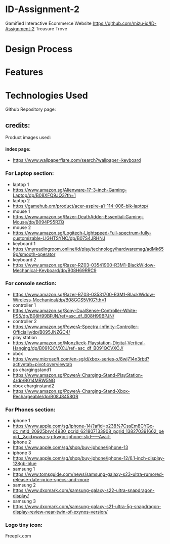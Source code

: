 # ID-Assignment-2
Gamified Interactive Ecommerce Website
https://github.com/mizu-io/ID-Assignment-2
Treasure Trove

# Design Process

# Features

# Technologies Used

Github Repository page:


## credits:

Product images used:
#### index page:
 - https://www.wallpaperflare.com/search?wallpaper=keyboard

### For Laptop section:
- laptop 1
- https://www.amazon.sg/Alienware-17-3-inch-Gaming-Laptop/dp/B08XFQ9JQ3?th=1
- laptop 2
- https://gamehub.om/product/acer-aspire-a1-114-006-blk-laptop/
- mouse 1
- https://www.amazon.sg/Razer-DeathAdder-Essential-Gaming-Mouse/dp/B094PS5RZQ
- mouse 2
- https://www.amazon.sg/Logitech-Lightspeed-Full-spectrum-fully-customizable-LIGHTSYNC/dp/B07S4JRHNJ
- keyboard 1
- https://myreadingroom.online/id/play/technology/hardwaremag/adMk659p/smooth-operator
- keyboard 2
- https://www.amazon.sg/Razer-RZ03-03541900-R3M1-BlackWidow-Mechanical-Keyboard/dp/B08H69RRC9

### For console section:
- https://www.amazon.sg/Razer-RZ03-03531700-R3M1-BlackWidow-Wireless-Mechanical/dp/B08GCS5VKG?th=1
- controller 1
- https://www.amazon.sg/Sony-DualSense-Controller-White-PS5/dp/B08H99BPJN/ref=asc_df_B08H99BPJN/
- controller 2
- https://www.amazon.sg/PowerA-Spectra-Infinity-Controller-Officially/dp/B095JNZGC4/
- play station
- https://www.amazon.sg/Monzlteck-Playstation-Digital-Vertical-Hanging/dp/B091QCVXCJ/ref=asc_df_B091QCVXCJ/
- xbox
- https://www.microsoft.com/en-sg/d/xbox-series-x/8wj714n3rbtl?activetab=pivot:overviewtab
- ps chargingstand1
- https://www.amazon.sg/PowerA-Charging-Stand-PlayStation-4/dp/B014MRW5NG
- xbox charginstand2
- https://www.amazon.sg/PowerA-Charging-Stand-Xbox-Rechargeable/dp/B08J8458GR

### For Phones section:
- iphone 1
- https://www.apple.com/sg/iphone-14/?afid=p238%7CssEm8CYGc-dc_mtid_20925brv44930_pcrid_621807133908_pgrid_138270391662_pexid__&cid=wwa-sg-kwgo-iphone-slid----Avail-
- iphone 2
- https://www.apple.com/sg/shop/buy-iphone/iphone-13
- iphone 3
- https://www.apple.com/sg/shop/buy-iphone/iphone-12/6.1-inch-display-128gb-blue
- samsung 1
- https://www.tomsguide.com/news/samsung-galaxy-s23-ultra-rumored-release-date-price-specs-and-more
- samsung 2
- https://www.dxomark.com/samsung-galaxy-s22-ultra-snapdragon-display/
- samsung 3
- https://www.dxomark.com/samsung-galaxy-s21-ultra-5g-snapdragon-display-review-near-twin-of-exynos-version/

### Logo tiny icon:
Freepik.com


